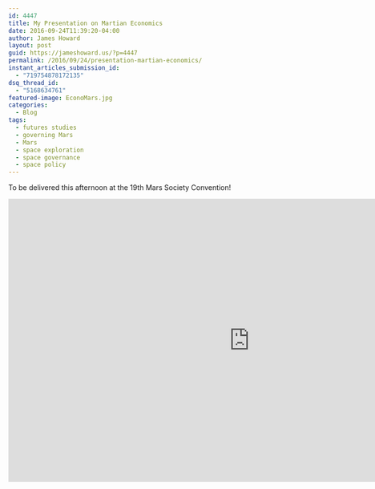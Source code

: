 ```yaml
---
id: 4447
title: My Presentation on Martian Economics
date: 2016-09-24T11:39:20-04:00
author: James Howard
layout: post
guid: https://jameshoward.us/?p=4447
permalink: /2016/09/24/presentation-martian-economics/
instant_articles_submission_id:
  - "719754878172135"
dsq_thread_id:
  - "5168634761"
featured-image: EconoMars.jpg
categories:
  - Blog
tags:
  - futures studies
  - governing Mars
  - Mars
  - space exploration
  - space governance
  - space policy
---
```

To be delivered this afternoon at the 19th Mars Society Convention!

<iframe src='https://onedrive.live.com/embed?cid=C4DA866F3B02B780&resid=C4DA866F3B02B780%213853&authkey=AGnrmd8SPYntwbo&em=2&wdAr=1.7777777777777777' width='962px' height='565px' frameborder='0'>This is an embedded <a target='_blank' href='https://office.com'>Microsoft Office</a> presentation, powered by <a target='_blank' href='https://office.com/webapps'>Office Online</a>.</iframe>
